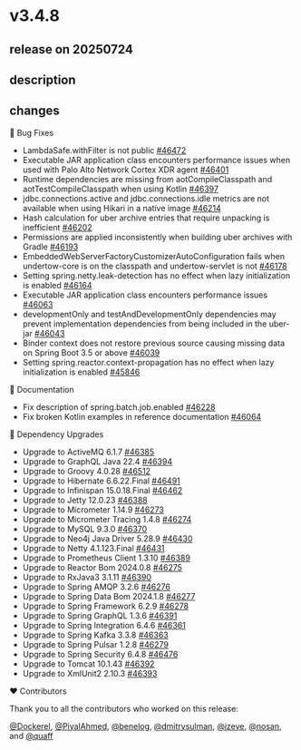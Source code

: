 # v3.4.8

## release on 20250724

## description

## changes

🐞 Bug Fixes

* LambdaSafe.withFilter is not public <a href="https://github.com/spring-projects/spring-boot/issues/46472" data-hovercard-type="issue" data-hovercard-url="/spring-projects/spring-boot/issues/46472/hovercard">#46472</a>
* Executable JAR application class encounters performance issues when used with Palo Alto Network Cortex XDR agent <a href="https://github.com/spring-projects/spring-boot/issues/46401" data-hovercard-type="issue" data-hovercard-url="/spring-projects/spring-boot/issues/46401/hovercard">#46401</a>
* Runtime dependencies are missing from aotCompileClasspath and aotTestCompileClasspath when using Kotlin <a href="https://github.com/spring-projects/spring-boot/issues/46397" data-hovercard-type="issue" data-hovercard-url="/spring-projects/spring-boot/issues/46397/hovercard">#46397</a>
* jdbc.connections.active and jdbc.connections.idle metrics are not available when using Hikari in a native image <a href="https://github.com/spring-projects/spring-boot/issues/46214" data-hovercard-type="issue" data-hovercard-url="/spring-projects/spring-boot/issues/46214/hovercard">#46214</a>
* Hash calculation for uber archive entries that require unpacking is inefficient <a href="https://github.com/spring-projects/spring-boot/issues/46202" data-hovercard-type="issue" data-hovercard-url="/spring-projects/spring-boot/issues/46202/hovercard">#46202</a>
* Permissions are applied inconsistently when building uber archives with Gradle <a href="https://github.com/spring-projects/spring-boot/issues/46193" data-hovercard-type="issue" data-hovercard-url="/spring-projects/spring-boot/issues/46193/hovercard">#46193</a>
* EmbeddedWebServerFactoryCustomizerAutoConfiguration fails when undertow-core is on the classpath and undertow-servlet is not <a href="https://github.com/spring-projects/spring-boot/issues/46178" data-hovercard-type="issue" data-hovercard-url="/spring-projects/spring-boot/issues/46178/hovercard">#46178</a>
* Setting spring.netty.leak-detection has no effect when lazy initialization is enabled <a href="https://github.com/spring-projects/spring-boot/pull/46164" data-hovercard-type="pull_request" data-hovercard-url="/spring-projects/spring-boot/pull/46164/hovercard">#46164</a>
* Executable JAR application class encounters performance issues <a href="https://github.com/spring-projects/spring-boot/issues/46063" data-hovercard-type="issue" data-hovercard-url="/spring-projects/spring-boot/issues/46063/hovercard">#46063</a>
* developmentOnly and testAndDevelopmentOnly dependencies may prevent implementation dependencies from being included in the uber-jar <a href="https://github.com/spring-projects/spring-boot/issues/46043" data-hovercard-type="issue" data-hovercard-url="/spring-projects/spring-boot/issues/46043/hovercard">#46043</a>
* Binder context does not restore previous source causing missing data on Spring Boot 3.5 or above <a href="https://github.com/spring-projects/spring-boot/issues/46039" data-hovercard-type="issue" data-hovercard-url="/spring-projects/spring-boot/issues/46039/hovercard">#46039</a>
* Setting spring.reactor.context-propagation has no effect when lazy initialization is enabled <a href="https://github.com/spring-projects/spring-boot/issues/45846" data-hovercard-type="issue" data-hovercard-url="/spring-projects/spring-boot/issues/45846/hovercard">#45846</a>

📔 Documentation

* Fix description of spring.batch.job.enabled <a href="https://github.com/spring-projects/spring-boot/pull/46228" data-hovercard-type="pull_request" data-hovercard-url="/spring-projects/spring-boot/pull/46228/hovercard">#46228</a>
* Fix broken Kotlin examples in reference documentation <a href="https://github.com/spring-projects/spring-boot/pull/46064" data-hovercard-type="pull_request" data-hovercard-url="/spring-projects/spring-boot/pull/46064/hovercard">#46064</a>

🔨 Dependency Upgrades

* Upgrade to ActiveMQ 6.1.7 <a href="https://github.com/spring-projects/spring-boot/issues/46385" data-hovercard-type="issue" data-hovercard-url="/spring-projects/spring-boot/issues/46385/hovercard">#46385</a>
* Upgrade to GraphQL Java 22.4 <a href="https://github.com/spring-projects/spring-boot/issues/46394" data-hovercard-type="issue" data-hovercard-url="/spring-projects/spring-boot/issues/46394/hovercard">#46394</a>
* Upgrade to Groovy 4.0.28 <a href="https://github.com/spring-projects/spring-boot/issues/46512" data-hovercard-type="issue" data-hovercard-url="/spring-projects/spring-boot/issues/46512/hovercard">#46512</a>
* Upgrade to Hibernate 6.6.22.Final <a href="https://github.com/spring-projects/spring-boot/issues/46491" data-hovercard-type="issue" data-hovercard-url="/spring-projects/spring-boot/issues/46491/hovercard">#46491</a>
* Upgrade to Infinispan 15.0.18.Final <a href="https://github.com/spring-projects/spring-boot/issues/46462" data-hovercard-type="issue" data-hovercard-url="/spring-projects/spring-boot/issues/46462/hovercard">#46462</a>
* Upgrade to Jetty 12.0.23 <a href="https://github.com/spring-projects/spring-boot/issues/46388" data-hovercard-type="issue" data-hovercard-url="/spring-projects/spring-boot/issues/46388/hovercard">#46388</a>
* Upgrade to Micrometer 1.14.9 <a href="https://github.com/spring-projects/spring-boot/issues/46273" data-hovercard-type="issue" data-hovercard-url="/spring-projects/spring-boot/issues/46273/hovercard">#46273</a>
* Upgrade to Micrometer Tracing 1.4.8 <a href="https://github.com/spring-projects/spring-boot/issues/46274" data-hovercard-type="issue" data-hovercard-url="/spring-projects/spring-boot/issues/46274/hovercard">#46274</a>
* Upgrade to MySQL 9.3.0 <a href="https://github.com/spring-projects/spring-boot/issues/46370" data-hovercard-type="issue" data-hovercard-url="/spring-projects/spring-boot/issues/46370/hovercard">#46370</a>
* Upgrade to Neo4j Java Driver 5.28.9 <a href="https://github.com/spring-projects/spring-boot/issues/46430" data-hovercard-type="issue" data-hovercard-url="/spring-projects/spring-boot/issues/46430/hovercard">#46430</a>
* Upgrade to Netty 4.1.123.Final <a href="https://github.com/spring-projects/spring-boot/issues/46431" data-hovercard-type="issue" data-hovercard-url="/spring-projects/spring-boot/issues/46431/hovercard">#46431</a>
* Upgrade to Prometheus Client 1.3.10 <a href="https://github.com/spring-projects/spring-boot/issues/46389" data-hovercard-type="issue" data-hovercard-url="/spring-projects/spring-boot/issues/46389/hovercard">#46389</a>
* Upgrade to Reactor Bom 2024.0.8 <a href="https://github.com/spring-projects/spring-boot/issues/46275" data-hovercard-type="issue" data-hovercard-url="/spring-projects/spring-boot/issues/46275/hovercard">#46275</a>
* Upgrade to RxJava3 3.1.11 <a href="https://github.com/spring-projects/spring-boot/issues/46390" data-hovercard-type="issue" data-hovercard-url="/spring-projects/spring-boot/issues/46390/hovercard">#46390</a>
* Upgrade to Spring AMQP 3.2.6 <a href="https://github.com/spring-projects/spring-boot/issues/46276" data-hovercard-type="issue" data-hovercard-url="/spring-projects/spring-boot/issues/46276/hovercard">#46276</a>
* Upgrade to Spring Data Bom 2024.1.8 <a href="https://github.com/spring-projects/spring-boot/issues/46277" data-hovercard-type="issue" data-hovercard-url="/spring-projects/spring-boot/issues/46277/hovercard">#46277</a>
* Upgrade to Spring Framework 6.2.9 <a href="https://github.com/spring-projects/spring-boot/issues/46278" data-hovercard-type="issue" data-hovercard-url="/spring-projects/spring-boot/issues/46278/hovercard">#46278</a>
* Upgrade to Spring GraphQL 1.3.6 <a href="https://github.com/spring-projects/spring-boot/issues/46391" data-hovercard-type="issue" data-hovercard-url="/spring-projects/spring-boot/issues/46391/hovercard">#46391</a>
* Upgrade to Spring Integration 6.4.6 <a href="https://github.com/spring-projects/spring-boot/issues/46361" data-hovercard-type="issue" data-hovercard-url="/spring-projects/spring-boot/issues/46361/hovercard">#46361</a>
* Upgrade to Spring Kafka 3.3.8 <a href="https://github.com/spring-projects/spring-boot/issues/46363" data-hovercard-type="issue" data-hovercard-url="/spring-projects/spring-boot/issues/46363/hovercard">#46363</a>
* Upgrade to Spring Pulsar 1.2.8 <a href="https://github.com/spring-projects/spring-boot/issues/46279" data-hovercard-type="issue" data-hovercard-url="/spring-projects/spring-boot/issues/46279/hovercard">#46279</a>
* Upgrade to Spring Security 6.4.8 <a href="https://github.com/spring-projects/spring-boot/issues/46476" data-hovercard-type="issue" data-hovercard-url="/spring-projects/spring-boot/issues/46476/hovercard">#46476</a>
* Upgrade to Tomcat 10.1.43 <a href="https://github.com/spring-projects/spring-boot/issues/46392" data-hovercard-type="issue" data-hovercard-url="/spring-projects/spring-boot/issues/46392/hovercard">#46392</a>
* Upgrade to XmlUnit2 2.10.3 <a href="https://github.com/spring-projects/spring-boot/issues/46393" data-hovercard-type="issue" data-hovercard-url="/spring-projects/spring-boot/issues/46393/hovercard">#46393</a>

❤️ Contributors

Thank you to all the contributors who worked on this release:

<a class="user-mention notranslate" data-hovercard-type="user" data-hovercard-url="/users/Dockerel/hovercard" data-octo-click="hovercard-link-click" data-octo-dimensions="link_type:self" href="https://github.com/Dockerel">@Dockerel</a>, <a class="user-mention notranslate" data-hovercard-type="user" data-hovercard-url="/users/PiyalAhmed/hovercard" data-octo-click="hovercard-link-click" data-octo-dimensions="link_type:self" href="https://github.com/PiyalAhmed">@PiyalAhmed</a>, <a class="user-mention notranslate" data-hovercard-type="user" data-hovercard-url="/users/benelog/hovercard" data-octo-click="hovercard-link-click" data-octo-dimensions="link_type:self" href="https://github.com/benelog">@benelog</a>, <a class="user-mention notranslate" data-hovercard-type="user" data-hovercard-url="/users/dmitrysulman/hovercard" data-octo-click="hovercard-link-click" data-octo-dimensions="link_type:self" href="https://github.com/dmitrysulman">@dmitrysulman</a>, <a class="user-mention notranslate" data-hovercard-type="user" data-hovercard-url="/users/izeye/hovercard" data-octo-click="hovercard-link-click" data-octo-dimensions="link_type:self" href="https://github.com/izeye">@izeye</a>, <a class="user-mention notranslate" data-hovercard-type="user" data-hovercard-url="/users/nosan/hovercard" data-octo-click="hovercard-link-click" data-octo-dimensions="link_type:self" href="https://github.com/nosan">@nosan</a>, and <a class="user-mention notranslate" data-hovercard-type="user" data-hovercard-url="/users/quaff/hovercard" data-octo-click="hovercard-link-click" data-octo-dimensions="link_type:self" href="https://github.com/quaff">@quaff</a>

